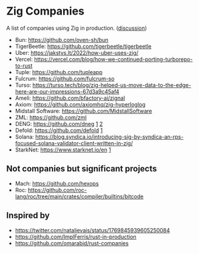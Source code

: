 # Zig Companies

A list of companies using Zig in production. ([discussion](https://ziggit.dev/t/list-of-companies-using-zig-in-production/4084))

- Bun: https://github.com/oven-sh/bun
- TigerBeetle: https://github.com/tigerbeetle/tigerbeetle
- Uber: https://jakstys.lt/2022/how-uber-uses-zig/
- Vercel: https://vercel.com/blog/how-we-continued-porting-turborepo-to-rust
- Tuple: https://github.com/tupleapp
- Fulcrum: https://github.com/fulcrum-so
- Turso: https://turso.tech/blog/zig-helped-us-move-data-to-the-edge-here-are-our-impressions-67d3a9c45af4
- Ameli: https://github.com/bfactory-ai/zignal
- Axiom: https://github.com/axiomhq/zig-hyperloglog
- Midstall Software: https://github.com/MidstallSoftware
- ZML: https://github.com/zml
- DENG: https://github.com/dneg [1](https://www.youtube.com/watch?v=xUInj_nEcEg) [2](https://www.youtube.com/watch?v=MhzWE2z4fjA)
- Defold: https://github.com/defold [1](https://defold.com/presentations/zigmeetup_sthlm_3_v2.pdf)
- Solana: https://blog.syndica.io/introducing-sig-by-syndica-an-rps-focused-solana-validator-client-written-in-zig/
- StarkNet: https://www.starknet.io/en [1](https://github.com/keep-starknet-strange/ziggy-starkdust)

## Not companies but significant projects

- Mach: https://github.com/hexops
- Roc: https://github.com/roc-lang/roc/tree/main/crates/compiler/builtins/bitcode

## Inspired by

- https://twitter.com/natalievais/status/1769845939605250084
- https://github.com/ImplFerris/rust-in-production
- https://github.com/omarabid/rust-companies
